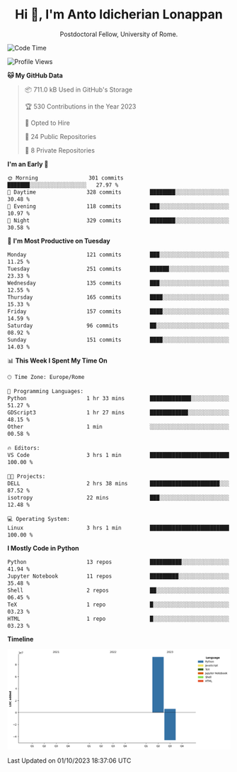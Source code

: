 
<h1 align="center">Hi 👋, I'm Anto Idicherian Lonappan</h1>
<p align="center">Postdoctoral Fellow, University of Rome. </p>


<!--START_SECTION:waka-->
![Code Time](http://img.shields.io/badge/Code%20Time-484%20hrs%2044%20mins-blue)

![Profile Views](http://img.shields.io/badge/Profile%20Views-0-blue)

**🐱 My GitHub Data** 

> 📦 711.0 kB Used in GitHub's Storage 
 > 
> 🏆 530 Contributions in the Year 2023
 > 
> 💼 Opted to Hire
 > 
> 📜 24 Public Repositories 
 > 
> 🔑 8 Private Repositories 
 > 
**I'm an Early 🐤** 

```text
🌞 Morning                301 commits         ███████░░░░░░░░░░░░░░░░░░   27.97 % 
🌆 Daytime                328 commits         ████████░░░░░░░░░░░░░░░░░   30.48 % 
🌃 Evening                118 commits         ███░░░░░░░░░░░░░░░░░░░░░░   10.97 % 
🌙 Night                  329 commits         ████████░░░░░░░░░░░░░░░░░   30.58 % 
```
📅 **I'm Most Productive on Tuesday** 

```text
Monday                   121 commits         ███░░░░░░░░░░░░░░░░░░░░░░   11.25 % 
Tuesday                  251 commits         ██████░░░░░░░░░░░░░░░░░░░   23.33 % 
Wednesday                135 commits         ███░░░░░░░░░░░░░░░░░░░░░░   12.55 % 
Thursday                 165 commits         ████░░░░░░░░░░░░░░░░░░░░░   15.33 % 
Friday                   157 commits         ████░░░░░░░░░░░░░░░░░░░░░   14.59 % 
Saturday                 96 commits          ██░░░░░░░░░░░░░░░░░░░░░░░   08.92 % 
Sunday                   151 commits         ████░░░░░░░░░░░░░░░░░░░░░   14.03 % 
```


📊 **This Week I Spent My Time On** 

```text
🕑︎ Time Zone: Europe/Rome

💬 Programming Languages: 
Python                   1 hr 33 mins        █████████████░░░░░░░░░░░░   51.27 % 
GDScript3                1 hr 27 mins        ████████████░░░░░░░░░░░░░   48.15 % 
Other                    1 min               ░░░░░░░░░░░░░░░░░░░░░░░░░   00.58 % 

🔥 Editors: 
VS Code                  3 hrs 1 min         █████████████████████████   100.00 % 

🐱‍💻 Projects: 
DELL                     2 hrs 38 mins       ██████████████████████░░░   87.52 % 
isotropy                 22 mins             ███░░░░░░░░░░░░░░░░░░░░░░   12.48 % 

💻 Operating System: 
Linux                    3 hrs 1 min         █████████████████████████   100.00 % 
```

**I Mostly Code in Python** 

```text
Python                   13 repos            ██████████░░░░░░░░░░░░░░░   41.94 % 
Jupyter Notebook         11 repos            █████████░░░░░░░░░░░░░░░░   35.48 % 
Shell                    2 repos             ██░░░░░░░░░░░░░░░░░░░░░░░   06.45 % 
TeX                      1 repo              █░░░░░░░░░░░░░░░░░░░░░░░░   03.23 % 
HTML                     1 repo              █░░░░░░░░░░░░░░░░░░░░░░░░   03.23 % 
```



**Timeline**

![Lines of Code chart](https://raw.githubusercontent.com/antolonappan/antolonappan/main/assets/bar_graph.png)


 Last Updated on 01/10/2023 18:37:06 UTC
<!--END_SECTION:waka-->
